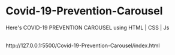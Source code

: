 # Covid-19-Prevention-Carousel
Here's COVID-19 PREVENTION CAROUSEL using HTML | CSS | Js

<br>
http://127.0.0.1:5500/Covid-19-Prevention-Carousel/index.html
